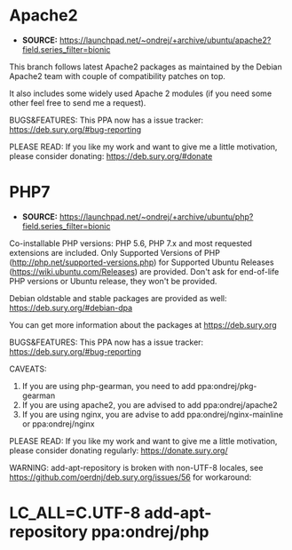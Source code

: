 # Apache2

* **SOURCE:** https://launchpad.net/~ondrej/+archive/ubuntu/apache2?field.series_filter=bionic

This branch follows latest Apache2 packages as maintained by the Debian Apache2 team with couple of compatibility patches on top.

It also includes some widely used Apache 2 modules (if you need some other feel free to send me a request).

BUGS&FEATURES: This PPA now has a issue tracker: https://deb.sury.org/#bug-reporting

PLEASE READ: If you like my work and want to give me a little motivation, please consider donating: https://deb.sury.org/#donate


# PHP7

* **SOURCE:**  https://launchpad.net/~ondrej/+archive/ubuntu/php?field.series_filter=bionic

Co-installable PHP versions: PHP 5.6, PHP 7.x and most requested extensions are included. Only Supported Versions of PHP (http://php.net/supported-versions.php) for Supported Ubuntu Releases (https://wiki.ubuntu.com/Releases) are provided. Don't ask for end-of-life PHP versions or Ubuntu release, they won't be provided.

Debian oldstable and stable packages are provided as well: https://deb.sury.org/#debian-dpa

You can get more information about the packages at https://deb.sury.org

BUGS&FEATURES: This PPA now has a issue tracker:
https://deb.sury.org/#bug-reporting

CAVEATS:
1. If you are using php-gearman, you need to add ppa:ondrej/pkg-gearman
2. If you are using apache2, you are advised to add ppa:ondrej/apache2
3. If you are using nginx, you are advise to add ppa:ondrej/nginx-mainline
   or ppa:ondrej/nginx

PLEASE READ: If you like my work and want to give me a little motivation, please consider donating regularly: https://donate.sury.org/

WARNING: add-apt-repository is broken with non-UTF-8 locales, see
https://github.com/oerdnj/deb.sury.org/issues/56 for workaround:

# LC_ALL=C.UTF-8 add-apt-repository ppa:ondrej/php